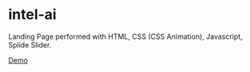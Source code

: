 # intel-ai
Landing Page performed with HTML, CSS (CSS Animation), Javascript, Splide Slider.

[Demo](https://luckydevn16.github.io/intel-ai/)


